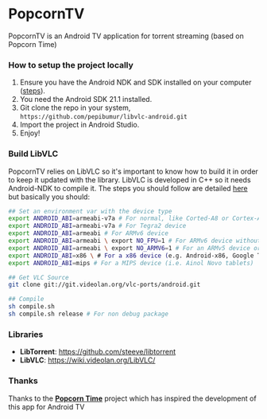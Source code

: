 PopcornTV
=========

PopcornTV is an Android TV application for torrent streaming (based on Popcorn Time)

### How to setup the project locally

1. Ensure you have the Android NDK and SDK installed on your computer ([steps](https://gist.github.com/pepibumur/f17fcabe266546949f87)). 
2. You need the Android SDK 21.1 installed.
2. Git clone the repo in your system, `https://github.com/pepibumur/libvlc-android.git`
3. Import the project in Android Studio.
4. Enjoy!

### Build LibVLC

PopcornTV relies on LibVLC so it's important to know how to build it in order to keep it updated with the library. LibVLC is developed in C++ so it needs Android-NDK to compile it. The steps you should follow are detailed [here](https://wiki.videolan.org/AndroidCompile) but basically you should:

```bash
## Set an environment var with the device type
export ANDROID_ABI=armeabi-v7a # For normal, like Corted-A8 or Cortex-A9
export ANDROID_ABI=armeabi-v7a # For Tegra2 device
export ANDROID_ABI=armeabi # For ARMv6 device
export ANDROID_ABI=armeabi \ export NO_FPU=1 # For ARMv6 device without FPU
export ANDROID_ABI=armeabi \ export NO_ARMV6=1 # For an ARMv5 device or the emulator
export ANDROID_ABI=x86 \ # For a x86 device (e.g. Android-x86, Google TV, Logitech TV, etc)
export ANDROID_ABI=mips # For a MIPS device (i.e. Ainol Novo tablets)

## Get VLC Source
git clone git://git.videolan.org/vlc-ports/android.git

## Compile
sh compile.sh
sh compile.sh release # For non debug package
```



### Libraries

- **LibTorrent**: https://github.com/steeve/libtorrent
- **LibVLC**: https://wiki.videolan.org/LibVLC/


### Thanks
Thanks to the [**Popcorn Time**](http://popcorn-time.se/) project which has inspired the development of this app for Android TV

